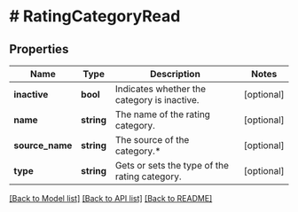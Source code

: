 # # RatingCategoryRead

## Properties

Name | Type | Description | Notes
------------ | ------------- | ------------- | -------------
**inactive** | **bool** | Indicates whether the category is inactive. | [optional]
**name** | **string** | The name of the rating category. | [optional]
**source_name** | **string** | The source of the category.* | [optional]
**type** | **string** | Gets or sets the type of the rating category. | [optional]

[[Back to Model list]](../../README.md#models) [[Back to API list]](../../README.md#endpoints) [[Back to README]](../../README.md)
